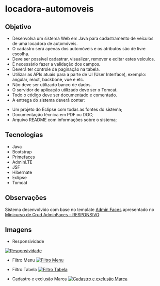 # locadora-automoveis

## Objetivo

* Desenvolva um sistema Web em Java para cadastramento de veículos de uma
locadora de automóveis.
* O cadastro será apenas dos automóveis e os atributos são de livre escolha.
* Deve ser possível cadastrar, visualizar, remover e editar estes veículos.
* É necessário fazer a validação dos campos.
* Deverá ter controle de paginação na tabela.
* Utilizar as APIs atuais para a parte de UI (User Interface), exemplo: angular,
react, backbone, vue e etc.
* Não deve ser utilizado banco de dados.
* O servidor de aplicação utilizado deve ser o Tomcat.
* Todo o código deve ser documentado e comentado.
* A entrega do sistema deverá conter:
- Um projeto do Eclipse com todas as fontes do sistema;
- Documentação técnica em PDF ou DOC;
- Arquivo README com informações sobre o sistema;

## Tecnologias

* Java
* Bootstrap
* Primefaces
* AdminLTE
* JSF
* Hibernate
* Eclipse
* Tomcat

## Observações

Sistema desenvolvido com base no template [Admin Faces](https://github.com/karanalpe/template-admin-faces) apresentado no [Minicurso de Crud AdminFaces - RESPONSIVO](https://www.youtube.com/watch?v=P0uVDm9yZ7o&list=PL2OfKBFhHB0JrRd1YErlWh5epD6zDrCXU)


## Imagens

* Responsividade

<a href="http://karanalpe.com.br/wp-content/uploads/2018/05/responsividade.gif"><img src="http://karanalpe.com.br/wp-content/uploads/2018/05/responsividade.gif" title="Responsividade"/></a>

* Filtro Menu
<a href="http://karanalpe.com.br/wp-content/uploads/2018/05/filtro-menu.gif"><img src="http://karanalpe.com.br/wp-content/uploads/2018/05/filtro-menu.gif" title="Filtro Menu"/></a>

* Filtro Tabela
<a href="http://karanalpe.com.br/wp-content/uploads/2018/05/filtro-tabela.gif"><img src="http://karanalpe.com.br/wp-content/uploads/2018/05/filtro-tabela.gif" title="Filtro Tabela"/></a>


* Cadastro e exclusão Marca
<a href="http://karanalpe.com.br/wp-content/uploads/2018/05/cadastro-marca.gif"><img src="http://karanalpe.com.br/wp-content/uploads/2018/05/cadastro-marca.gif" title="Cadastro e exclusão Marca"/></a>


